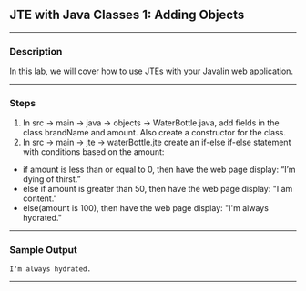 ## JTE with Java Classes 1: Adding Objects
---
### Description
In this lab, we will cover how to use JTEs with your Javalin web application.

---
### Steps
1. In src -> main -> java -> objects -> WaterBottle.java, add fields in the class brandName and amount. Also create a constructor for the class.
2. In src -> main -> jte -> waterBottle.jte create an if-else if-else statement with conditions based on the amount:
* if amount is less than or equal to 0, then have the web page display: “I’m dying of thirst.” 
* else if amount is greater than 50, then have the web page display: "I am content."
* else(amount is 100), then have the web page display: "I'm always hydrated."
---
### Sample Output
```
I'm always hydrated.
```
---
